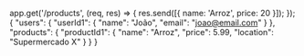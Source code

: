app.get('/products', (req, res) => {
    res.send([{ name: 'Arroz', price: 20 }]);
});
{
  "users": {
    "userId1": {
      "name": "João",
      "email": "joao@email.com"
    }
  },
  "products": {
    "productId1": {
      "name": "Arroz",
      "price": 5.99,
      "location": "Supermercado X"
    }
  }
}
